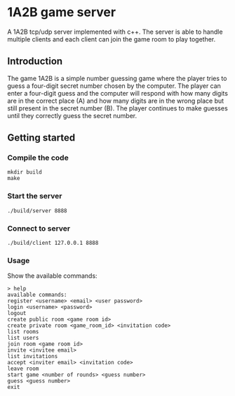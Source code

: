 # 1A2B game server

A 1A2B tcp/udp server implemented with c++. The server is able to handle multiple clients and each client can join the game  room to play together.

## Introduction

The game 1A2B is a simple number guessing game where the player tries to guess a four-digit secret number chosen by the computer. The player can enter a four-digit guess and the computer will respond with how many digits are in the correct place (A) and how many digits are in the wrong place but still present in the secret number (B). The player continues to make guesses until they correctly guess the secret number.

## Getting started

### Compile the code

```shell
mkdir build
make
```

### Start the server

```shell
./build/server 8888
```

### Connect to server

```shell
./build/client 127.0.0.1 8888
```

### Usage

Show the available commands:

```shell
> help
available commands:
register <username> <email> <user password>
login <username> <password>
logout
create public room <game room id>
create private room <game_room_id> <invitation code>
list rooms
list users
join room <game room id>
invite <invitee email>
list invitations
accept <inviter email> <invitation code>
leave room
start game <number of rounds> <guess number>
guess <guess number>
exit
```